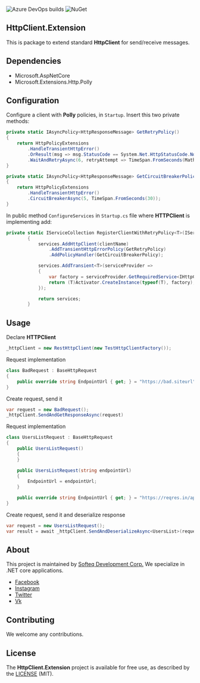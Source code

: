 ![Azure DevOps builds](https://dev.azure.com/eugenypetlakh/HttpClient.Extension/_apis/build/status/Softeq.HttpClient.Extension?branchName=master)
![NuGet](https://img.shields.io/nuget/v/Softeq.HttpClient.Extension.svg)

## HttpClient.Extension
This is package to extend standard **HttpClient** for send/receive messages.

## Dependencies
- Microsoft.AspNetCore
- Microsoft.Extensions.Http.Polly

## Configuration

Configure a client with **Polly** policies, in `Startup`. Insert this two private methods:

```csharp
private static IAsyncPolicy<HttpResponseMessage> GetRetryPolicy()
{
    return HttpPolicyExtensions
        .HandleTransientHttpError()
        .OrResult(msg => msg.StatusCode == System.Net.HttpStatusCode.NotFound)
        .WaitAndRetryAsync(6, retryAttempt => TimeSpan.FromSeconds(Math.Pow(2, retryAttempt)));
}

private static IAsyncPolicy<HttpResponseMessage> GetCircuitBreakerPolicy()
{
    return HttpPolicyExtensions
        .HandleTransientHttpError()
        .CircuitBreakerAsync(5, TimeSpan.FromSeconds(30));
}
```

In public method `ConfigureServices` in `Startup.cs` file where **HTTPClient** is implementing add:
```csharp
private static IServiceCollection RegisterClientWithRetryPolicy<T>(IServiceCollection services, string clientName) where T : RestHttpClientBase
	    {
		    services.AddHttpClient(clientName)
			    .AddTransientHttpErrorPolicy(GetRetryPolicy)
			    .AddPolicyHandler(GetCircuitBreakerPolicy);

		    services.AddTransient<T>(serviceProvider =>
		    {
			    var factory = serviceProvider.GetRequiredService<IHttpClientFactory>();
			    return (T)Activator.CreateInstance(typeof(T), factory);
		    });

		    return services;
	    }
```
## Usage
Declare **HTTPClient**

```csharp
_httpClient = new RestHttpClient(new TestHttpClientFactory());
```
Request implementation
```csharp
class BadRequest : BaseHttpRequest
{
    public override string EndpointUrl { get; } = "https://bad.siteurl";
}
```
Create request, send it
```csharp
var request = new BadRequest();
_httpClient.SendAndGetResponseAsync(request)
```
Request implementation
```csharp
class UsersListRequest : BaseHttpRequest
{
    public UsersListRequest()
    {
    }

    public UsersListRequest(string endpointUrl)
    {
        EndpointUrl = endpointUrl;
    }

    public override string EndpointUrl { get; } = "https://reqres.in/api/users?page=2";
}
```
Create request, send it and deserialize response
```csharp
var request = new UsersListRequest();
var result = await _httpClient.SendAndDeserializeAsync<UsersList>(request);
```

## About

This project is maintained by [Softeq Development Corp.](https://www.softeq.com/)
We specialize in .NET core applications.

 - [Facebook](https://web.facebook.com/Softeq.by/)
 - [Instagram](https://www.instagram.com/softeq/)
 - [Twitter](https://twitter.com/Softeq)
 - [Vk](https://vk.com/club21079655)

## Contributing

We welcome any contributions.

## License

The **HttpClient.Extension** project is available for free use, as described by the [LICENSE](/LICENSE) (MIT).